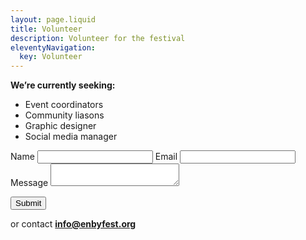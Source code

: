 ```yaml
---
layout: page.liquid
title: Volunteer
description: Volunteer for the festival
eleventyNavigation:
  key: Volunteer
---
```

**We’re currently seeking:**

- Event coordinators
- Community liasons
- Graphic designer
- Social media manager

<form name="volunteer" method="POST" data-netlify="true">
  <div class="field-center">
    <label class="required">
      <span>Name</span>
      <input type="text" name="name" autocomplete="name" required />
    </label>
    <label class="required">
      <span>Email</span>
      <input type="email" autocomplete="email" name="email" required />
    </label>
  </div>

  <label>
    <span>Message</span>
    <textarea name="message" cols="23" required></textarea>
  </label>

  <button type="submit">Submit</button>
</form>

or contact **[info@enbyfest.org](mailto:info@enbyfest.org)**
